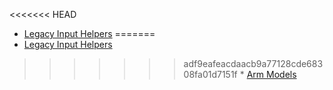 <<<<<<< HEAD
* [Legacy Input Helpers](index)
=======
* [Legacy Input Helpers](index)
>>>>>>> adf9eafeacdaacb9a77128cde68308fa01d7151f
	* [Arm Models](ArmModels)